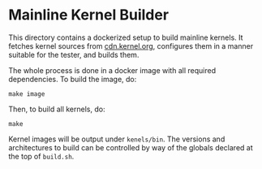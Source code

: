 # Mainline Kernel Builder

This directory contains a dockerized setup to build mainline kernels. It
fetches kernel sources from [cdn.kernel.org](https://cdn.kernel.org),
configures them in a manner suitable for the tester, and builds them.

The whole process is done in a docker image with all required dependencies.
To build the image, do:

```
make image
```

Then, to build all kernels, do:

```
make
```

Kernel images will be output under `kenels/bin`. The versions and architectures
to build can be controlled by way of the globals declared at the top of
`build.sh`.
